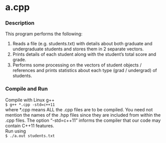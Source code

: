 # a.cpp
### Description 
This program performs the following:  
1. Reads a file (e.g. students.txt) with details about both graduate and undergraduate students and stores them in 2 separate vectors.  
2. Prints details of each student along with the student’s total score and grade.  
3. Performs some processing on the vectors of student objects / references and prints statistics about each type (grad / undergrad) of students.

### Compile and Run
Compile with Linux g++  
`$ g++ *.cpp -std=c++11`  
where *.cpp means ALL the .cpp files are to be compiled. You need not mention the names of the .hpp files since they are included from within the .cpp files. The option “-std=c++11” informs the compiler that our code may contain C++11 features.  
Run using  
`$ ./a.out students.txt`
